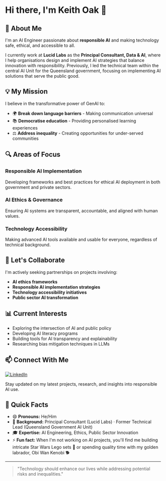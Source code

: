 # Hi there, I'm Keith Oak 👋

## 🚀 About Me

I'm an AI Engineer passionate about **responsible AI** and making technology safe, ethical, and accessible to all.  

I currently work at **Lucid Labs** as the **Principal Consultant, Data & AI**, where I help organisations design and implement AI strategies that balance innovation with responsibility. Previously, I led the technical team within the central AI Unit for the Queensland government, focusing on implementing AI solutions that serve the public good.

## 💡 My Mission

I believe in the transformative power of GenAI to:

- 🌍 **Break down language barriers** - Making communication universal  
- 📚 **Democratise education** - Providing personalised learning experiences  
- ⚖️ **Address inequality** - Creating opportunities for under-served communities  

## 🔍 Areas of Focus

### Responsible AI Implementation
Developing frameworks and best practices for ethical AI deployment in both government and private sectors.

### AI Ethics & Governance
Ensuring AI systems are transparent, accountable, and aligned with human values.

### Technology Accessibility
Making advanced AI tools available and usable for everyone, regardless of technical background.

## 🤝 Let's Collaborate

I'm actively seeking partnerships on projects involving:

- **AI ethics frameworks**  
- **Responsible AI implementation strategies**  
- **Technology accessibility initiatives**  
- **Public sector AI transformation**

## 📊 Current Interests

- Exploring the intersection of AI and public policy  
- Developing AI literacy programs  
- Building tools for AI transparency and explainability  
- Researching bias mitigation techniques in LLMs  

## 📫 Connect With Me

[![LinkedIn](https://img.shields.io/badge/LinkedIn-Keith%20Oak-blue?style=flat-square&logo=linkedin)](https://www.linkedin.com/in/keithoak)

Stay updated on my latest projects, research, and insights into responsible AI use.

## 🎯 Quick Facts

- 😄 **Pronouns:** He/Him  
- 🏢 **Background:** Principal Consultant (Lucid Labs) · Former Technical Lead (Queensland Government AI Unit)  
- 🎓 **Expertise:** AI Engineering, Ethics, Public Sector Innovation  
- ⚡ **Fun fact:** When I'm not working on AI projects, you'll find me building intricate Star Wars Lego sets 🚀 or spending quality time with my golden labrador, Obi Wan Kenobi 🐕  

---

> "Technology should enhance our lives while addressing potential risks and inequalities."
